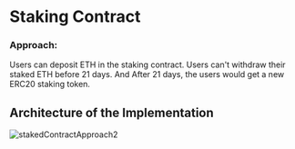 # Staking Contract

### Approach:
Users can deposit ETH in the staking contract. Users can't withdraw their 
staked ETH before 21 days. And After 21 days, the users would get a new ERC20 staking token.


## Architecture of the Implementation
![stakedContractApproach2](https://github.com/user-attachments/assets/58b8198a-edf2-462c-8906-ce27cee6660e)
